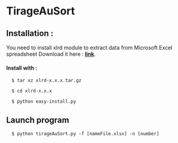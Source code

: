 # TirageAuSort

## Installation :

You need to install xlrd module to extract data from Microsoft Excel spreadsheet
Download it here : [**link**](https://pypi.python.org/pypi/xlrd#downloads).

#### Install with :

```
  $ tar xz xlrd-x.x.x.tar.gz
```
```  
  $ cd xlrd-x.x.x
```   
```
  $ python easy-install.py
```

## Launch program

```
  $ python tirageAuSort.py -f [nameFile.xlsx] -n [number]
```
